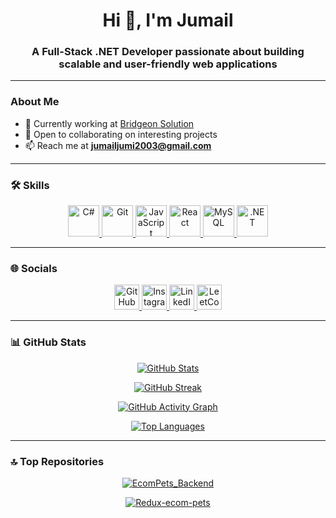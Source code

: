 <!-- GitHub README -->

<h1 align="center">Hi 👋, I'm Jumail</h1>
<h3 align="center">A Full-Stack .NET Developer passionate about building scalable and user-friendly web applications</h3>

---

### About Me

- 🚀 Currently working at [Bridgeon Solution](http://bridgeon.in/)
- 🤝 Open to collaborating on interesting projects
- 📫 Reach me at **jumailjumi2003@gmail.com**

---

### 🛠️ Skills

<p align="center">
  <a href="https://docs.microsoft.com/en-us/dotnet/csharp/" target="_blank">
    <img src="https://raw.githubusercontent.com/danielcranney/readme-generator/main/public/icons/skills/csharp-colored.svg" width="50" height="50" alt="C#">
  </a>
  <a href="https://git-scm.com/" target="_blank">
    <img src="https://raw.githubusercontent.com/danielcranney/readme-generator/main/public/icons/skills/git-colored.svg" width="50" height="50" alt="Git">
  </a>
  <a href="https://developer.mozilla.org/en-US/docs/Web/JavaScript" target="_blank">
    <img src="https://raw.githubusercontent.com/danielcranney/readme-generator/main/public/icons/skills/javascript-colored.svg" width="50" height="50" alt="JavaScript">
  </a>
  <a href="https://reactjs.org/" target="_blank">
    <img src="https://raw.githubusercontent.com/danielcranney/readme-generator/main/public/icons/skills/react-colored.svg" width="50" height="50" alt="React">
  </a>
  <a href="https://www.mysql.com/" target="_blank">
    <img src="https://raw.githubusercontent.com/danielcranney/readme-generator/main/public/icons/skills/mysql-colored.svg" width="50" height="50" alt="MySQL">
  </a>
  <a href="https://dotnet.microsoft.com/" target="_blank">
    <img src="https://raw.githubusercontent.com/danielcranney/readme-generator/main/public/icons/skills/dot-net-colored.svg" width="50" height="50" alt=".NET">
  </a>
</p>

---

### 🌐 Socials

<p align="center">
  <a href="https://github.com/jumail12" target="_blank">
    <img src="https://raw.githubusercontent.com/danielcranney/readme-generator/main/public/icons/socials/github.svg" width="40" height="40" alt="GitHub">
  </a>
  <a href="https://www.instagram.com/jumail_._0_1/" target="_blank">
    <img src="https://raw.githubusercontent.com/danielcranney/readme-generator/main/public/icons/socials/instagram.svg" width="40" height="40" alt="Instagram">
  </a>
  <a href="https://www.linkedin.com/in/muhammed-jumail-4b064728b/" target="_blank">
    <img src="https://raw.githubusercontent.com/danielcranney/readme-generator/main/public/icons/socials/linkedin.svg" width="40" height="40" alt="LinkedIn">
  </a>
  <a href="https://leetcode.com/u/jumail_12/" target="_blank">
    <img src="https://raw.githubusercontent.com/rahuldkjain/github-profile-readme-generator/master/src/images/icons/Social/leet-code.svg" width="40" height="40" alt="LeetCode">
  </a>
</p>

---

### 📊 GitHub Stats

<p align="center">
  <a href="http://www.github.com/jumail12">
    <img src="https://github-readme-stats.vercel.app/api?username=jumail12&show_icons=true&count_private=true&title_color=0891b2&text_color=ffffff&icon_color=0891b2&bg_color=1c1917&hide_border=true" alt="GitHub Stats">
  </a>
</p>
<p align="center">
  <a href="http://www.github.com/jumail12">
    <img src="https://github-readme-streak-stats.herokuapp.com/?user=jumail12&stroke=ffffff&background=1c1917&ring=0891b2&fire=0891b2&currStreakNum=ffffff&currStreakLabel=0891b2&sideNums=ffffff&sideLabels=ffffff&dates=ffffff&hide_border=true" alt="GitHub Streak">
  </a>
</p>
<p align="center">
  <a href="https://activity-graph.herokuapp.com/graph?username=jumail12&bg_color=1c1917&color=ffffff&line=0891b2&point=ffffff&area_color=1c1917&area=true&hide_border=true&custom_title=GitHub%20Activity%20Graph">
    <img src="https://activity-graph.herokuapp.com/graph?username=jumail12&theme=react-dark&hide_border=true" alt="GitHub Activity Graph">
  </a>
</p>
<p align="center">
  <a href="https://github.com/jumail12">
    <img src="https://github-readme-stats.vercel.app/api/top-langs/?username=jumail12&langs_count=8&layout=compact&title_color=0891b2&text_color=ffffff&icon_color=0891b2&bg_color=1c1917&hide_border=true" alt="Top Languages">
  </a>
</p>

---

### 🔝 Top Repositories

<p align="center">
  <a href="https://github.com/jumail12/EcomPets_Backend">
    <img src="https://github-readme-stats.vercel.app/api/pin/?username=jumail12&repo=EcomPets_Backend&title_color=0891b2&text_color=ffffff&icon_color=0891b2&bg_color=1c1917&hide_border=true" alt="EcomPets_Backend">
  </a>
</p>
<p align="center">
  <a href="https://github.com/jumail12/Redux-ecom-pets">
    <img src="https://github-readme-stats.vercel.app/api/pin/?username=jumail12&repo=Redux-ecom-pets&title_color=0891b2&text_color=ffffff&icon_color=0891b2&bg_color=1c1917&hide_border=true" alt="Redux-ecom-pets">
  </a>
</p>



